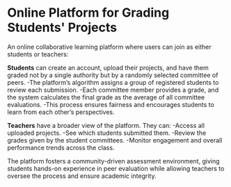 # Online Platform for Grading Students' Projects

An online collaborative learning platform where users can join as either students or teachers:

**Students** can create an account, upload their projects, and have them graded not by a single authority but by a randomly selected committee of peers.
-The platform’s algorithm assigns a group of registered students to review each submission.
-Each committee member provides a grade, and the system calculates the final grade as the average of all committee evaluations.
-This process ensures fairness and encourages students to learn from each other’s perspectives.

**Teachers** have a broader view of the platform. They can:
-Access all uploaded projects.
-See which students submitted them.
-Review the grades given by the student committees.
-Monitor engagement and overall performance trends across the class.

The platform fosters a community-driven assessment environment, giving students hands-on experience in peer evaluation while allowing teachers to oversee the process and ensure academic integrity.

